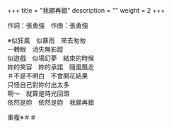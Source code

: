 +++
title = "我願再錯"
description = ""
weight = 2
+++

作詞：張勇強　作曲：張勇強    

※似狂風　似暴雨　來去匆匆  
一轉眼　消失無影蹤  
似遊戲　似場幻夢　結束的時候  
妳的笑容　妳的承諾　隨風飄走  
＃不是不明白　不會開花結果  
只怪自己對妳付出太多  
啊～　就算是時光回頭  
依然是妳　依然是妳　我願再錯  

重複※＃＃  
